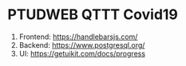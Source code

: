 # PTUDWEB QTTT Covid19
1. Frontend: https://handlebarsjs.com/
2. Backend: https://www.postgresql.org/
3. UI: https://getuikit.com/docs/progress
